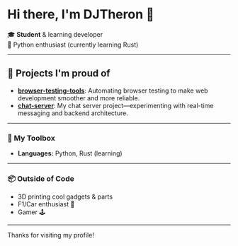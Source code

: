 # Hi there, I'm DJTheron 👋

🎓 **Student** & learning developer  
🐍 Python enthusiast (currently learning Rust)  

---

## 🚀 Projects I'm proud of

- [**browser-testing-tools**](https://github.com/DJTheron/browser-testing-tools): Automating browser testing to make web development smoother and more reliable.
- [**chat-server**](https://github.com/DJTheron/chat-server): My chat server project—experimenting with real-time messaging and backend architecture.

---

### 🧰 My Toolbox

- **Languages:** Python, Rust (learning)
---

### 📦 Outside of Code

- 3D printing cool gadgets & parts
- F1/Car enthusiast 🚗
- Gamer 🕹️

---

<!--
**DJs Motto:** Keep building, keep learning!
-->

Thanks for visiting my profile!
